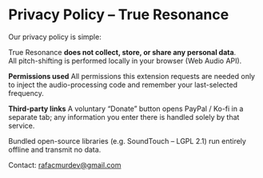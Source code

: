# Privacy Policy – True Resonance

Our privacy policy is simple:

True Resonance **does not collect, store, or share any personal data**.  
All pitch-shifting is performed locally in your browser (Web Audio API).

**Permissions used**
All permissions this extension requests are needed only to inject the audio-processing code and remember your last-selected frequency.

**Third-party links**
A voluntary “Donate” button opens PayPal / Ko-fi in a separate tab; any information you enter there is handled solely by that service.

Bundled open-source libraries (e.g. SoundTouch – LGPL 2.1) run entirely offline and transmit no data.

Contact: rafacmurdev@gmail.com
